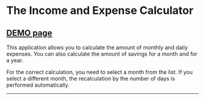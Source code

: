 # The Income and Expense Calculator  

## [DEMO page](https://mastermind-777.github.io/calculatorApp_JS/)

This application allows you to calculate the amount of monthly and daily expenses. You can also calculate the amount of savings for a month and for a year. 

For the correct calculation, you need to select a month from the list. If you select a different month, the recalculation by the number of days is performed automatically.

---
